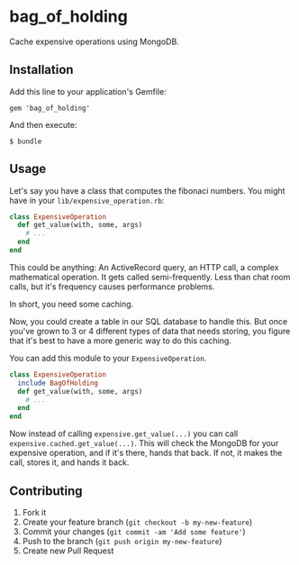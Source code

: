 # bag_of_holding

Cache expensive operations using MongoDB.

## Installation

Add this line to your application's Gemfile:

    gem 'bag_of_holding'

And then execute:

    $ bundle


## Usage

Let's say you have a class that computes the fibonaci numbers. You might have in your `lib/expensive_operation.rb`:

```ruby
class ExpensiveOperation
  def get_value(with, some, args)
    # ...
  end
end
```

This could be anything: An ActiveRecord query, an HTTP call, a complex mathematical operation. It gets called
semi-frequently. Less than chat room calls, but it's frequency causes performance problems.

In short, you need some caching.

Now, you could create a table in our SQL database to handle this. But once you've grown to 3 or 4 different types of
data that needs storing, you figure that it's best to have a more generic way to do this caching.

You can add this module to your `ExpensiveOperation`.

```ruby
class ExpensiveOperation
  include BagOfHolding
  def get_value(with, some, args)
    # ...
  end
end
```

Now instead of calling `expensive.get_value(...)` you can call `expensive.cached.get_value(...)`. This will 
check the MongoDB for your expensive operation, and if it's there, hands that back. If not, it makes the call,
stores it, and hands it back.



## Contributing

1. Fork it
2. Create your feature branch (`git checkout -b my-new-feature`)
3. Commit your changes (`git commit -am 'Add some feature'`)
4. Push to the branch (`git push origin my-new-feature`)
5. Create new Pull Request

